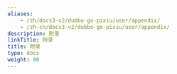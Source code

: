 ```yaml
---
aliases:
    - /zh/docs3-v2/dubbo-go-pixiu/user/appendix/
    - /zh-cn/docs3-v2/dubbo-go-pixiu/user/appendix/
description: 附录
linkTitle: 附录
title: 附录
type: docs
weight: 90
---
```

